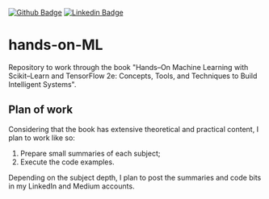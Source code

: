 [![Github Badge](https://img.shields.io/badge/-Github-000?style=flat-square&logo=Github&logoColor=white&link=https://github.com/souzajvp)](https://github.com/souzajvp)
[![Linkedin Badge](https://img.shields.io/badge/-LinkedIn-blue?style=flat-square&logo=Linkedin&logoColor=white&link=https://www.linkedin.com/in/jo%C3%A3o-v%C3%ADtor-perez-de-souza/)](https://www.linkedin.com/in/jo%C3%A3o-v%C3%ADtor-perez-de-souza/)

# hands-on-ML
Repository to work through the book "Hands–On Machine Learning with Scikit–Learn and TensorFlow 2e: Concepts, Tools, and Techniques to Build Intelligent Systems".

## Plan of work
Considering that the book has extensive theoretical and practical content, I plan to work like so:
1. Prepare small summaries of each subject;
2. Execute the code examples.

Depending on the subject depth, I plan to post the summaries and code bits in my LinkedIn and Medium accounts.

